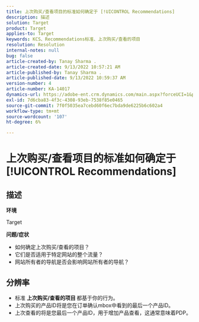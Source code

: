 ```yaml
---
title: 上次购买/查看项目的标准如何确定于 [!UICONTROL Recommendations]
description: 描述
solution: Target
product: Target
applies-to: Target
keywords: KCS、Recommendations标准、上次购买/查看的项目
resolution: Resolution
internal-notes: null
bug: false
article-created-by: Tanay Sharma .
article-created-date: 9/13/2022 10:57:21 AM
article-published-by: Tanay Sharma .
article-published-date: 9/13/2022 10:59:37 AM
version-number: 4
article-number: KA-14017
dynamics-url: https://adobe-ent.crm.dynamics.com/main.aspx?forceUCI=1&pagetype=entityrecord&etn=knowledgearticle&id=99a986d1-5233-ed11-9db1-002248086735
exl-id: 7d6cba83-4f3c-4308-93eb-7538f85e0465
source-git-commit: 7f0f5035ea7cebd60f6ec7bda9de6225b6c602a4
workflow-type: tm+mt
source-wordcount: '107'
ht-degree: 6%

---
```


# 上次购买/查看项目的标准如何确定于 [!UICONTROL Recommendations]

## 描述


<b>环境</b>

Target



<b>问题/症状</b>

- 如何确定上次购买/查看的项目？
- 它们是否适用于特定网站的整个流量？
- 网站所有者的导航是否会影响网站所有者的导航？





## 分辨率


- 标准 <b>上次购买/查看的项目 </b>都基于你的行为。
- 上次购买的产品ID将是您在订单确认mbox中看到的最后一个产品ID。
- 上次查看的将是您最后一个产品ID，用于增加产品查看，这通常意味着PDP。
